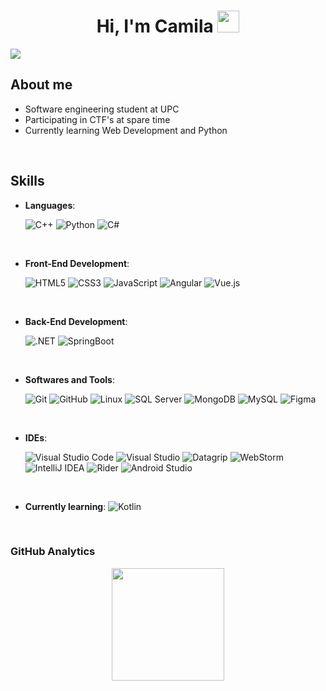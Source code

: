 <h1 align="center"><b>Hi, I'm Camila </b><img src="https://media.giphy.com/media/hvRJCLFzcasrR4ia7z/giphy.gif" width="35"></h1>
<img src="https://i.imgur.com/Bsuun3E.png">

<br>

## About me

- Software engineering student at UPC 
- Participating in CTF's at spare time
- Currently learning Web Development and Python

<br>

## Skills

- **Languages**:
    
    ![C++](https://img.shields.io/badge/C++%20-%2300599C.svg?style=for-the-badge&logo=c%2B%2B&logoColor=white)  ![Python](https://img.shields.io/badge/Python%20-%2314354C.svg?style=for-the-badge&logo=python&logoColor=white) ![C#](https://img.shields.io/badge/C%23-7410a3.svg?style=for-the-badge&logo=c%23&logoColor=white)

<br>   
    
- **Front-End Development**:

   ![HTML5](https://img.shields.io/badge/HTML5%20-%23E34F26.svg?style=for-the-badge&logo=html5&logoColor=white) ![CSS3](https://img.shields.io/badge/CSS%20-%231572B6.svg?style=for-the-badge&logo=css3&logoColor=white) ![JavaScript](https://img.shields.io/badge/JavaScript%20-%23F7DF1E.svg?style=for-the-badge&logo=javascript&logoColor=black) ![Angular](https://img.shields.io/badge/Angular-ba2014.svg?style=for-the-badge&logo=angular&logoColor=white)  ![Vue.js](https://img.shields.io/badge/Vue.js-45ad71.svg?style=for-the-badge&logo=vue.js&logoColor=white)
    
<br>

- **Back-End Development**:

   ![.NET](https://img.shields.io/badge/.NET-5027D5.svg?style=for-the-badge&logo=.NET)  ![SpringBoot](https://img.shields.io/badge/SpringBoot-daf5da.svg?style=for-the-badge&logo=SpringBoot)

<br>

- **Softwares and Tools**:

    ![Git](https://img.shields.io/badge/git-%23F05033.svg?style=for-the-badge&logo=git&logoColor=white) ![GitHub](https://img.shields.io/badge/github-%23121011.svg?style=for-the-badge&logo=github&logoColor=white) ![Linux](https://img.shields.io/badge/Linux-FCC624?style=for-the-badge&logo=linux&logoColor=black)  ![SQL Server](https://img.shields.io/badge/SQL%20Server-8f2f22.svg?style=for-the-badge&logo=microsoft-sql-server&logoColor=white)  ![MongoDB](https://img.shields.io/badge/MongoDB-289929.svg?style=for-the-badge&logo=mongodb&logoColor=white) ![MySQL](https://img.shields.io/badge/mysql-5f83ba.svg?style=for-the-badge&logo=mysql&logoColor=white&logoSize=auto) ![Figma](https://img.shields.io/badge/Figma-be7fd4.svg?style=for-the-badge&logo=figma&logoColor=white) 

<br>

- **IDEs**:

    ![Visual Studio Code](https://img.shields.io/badge/Visual%20Studio%20Code-0078d7.svg?style=for-the-badge&logo=visual-studio-code&logoColor=white) ![Visual Studio](https://img.shields.io/badge/Visual%20Studio-421066.svg?style=for-the-badge&logo=visual-studio&logoColor=white) ![Datagrip](https://img.shields.io/badge/datagrip-d17bd0.svg?style=for-the-badge&logo=datagrip&logoColor=white) ![WebStorm](https://img.shields.io/badge/WebStorm-3e7ab5.svg?style=for-the-badge&logo=webstorm&logoColor=white) <br> ![IntelliJ IDEA](https://img.shields.io/badge/intellij_idea-db7a25.svg?style=for-the-badge&logo=intellijidea&logoColor=white) ![Rider](https://img.shields.io/badge/rider-cf1137.svg?style=for-the-badge&logo=rider&logoColor=white) ![Android Studio](https://img.shields.io/badge/Android_Studio-3dd084.svg?style=for-the-badge&logo=androidstudio&logoColor=white)

<br>

- **Currently learning**:
    ![Kotlin](https://img.shields.io/badge/kotlin-9b46e0.svg?style=for-the-badge&logo=kotlin&logoColor=white)
    
<br>

### GitHub Analytics

<p align="center">
<a href="https://github.com/CamiAm404">
  <img height="180em" src="https://github-readme-stats-eight-theta.vercel.app/api?username=CamiAm404&show_icons=true&theme=algolia&include_all_commits=true&count_private=true"/> 
</a>
</p>

<!--
**CamiAm404/CamiAm404** is a ✨ _special_ ✨ repository because its `README.md` (this file) appears on your GitHub profile.

Here are some ideas to get you started:

- 🔭 I’m currently working on ...
- 🌱 I’m currently learning ...
- 👯 I’m looking to collaborate on ...
- 🤔 I’m looking for help with ...
- 💬 Ask me about ...
- 📫 How to reach me: ...
- 😄 Pronouns: ...
- ⚡ Fun fact: ...
-->
